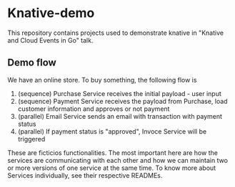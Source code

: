 # Knative-demo
This repository contains projects used to demonstrate knative in "Knative and Cloud Events in Go" talk.


## Demo flow

We have an online store. To buy something, the following flow is

1. (sequence) Purchase Service receives the initial payload - user input
2. (sequence) Payment Service receives the payload from Purchase, load customer information and approves or not payment
3. (parallel) Email Service sends an email with transaction with payment status
4. (parallel) If payment status is "approved", Invoce Service will be triggered

These are ficticios functionalities. The most important here are how the services are communicating with each other and how we can maintain two or more versions of one service at the same time. 
To know more about Services individually, see their respective READMEs.
